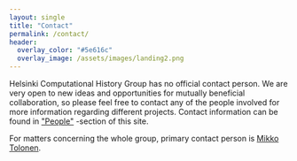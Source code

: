 ```yaml
---
layout: single
title: "Contact"
permalink: /contact/
header:
  overlay_color: "#5e616c"
  overlay_image: /assets/images/landing2.png
---
```


Helsinki Computational History Group has no official contact person. We are very open to new ideas and opportunities for mutually beneficial collaboration, so please feel free to contact any of the people involved for more information regarding different projects. Contact information can be found in ["People"](/people/) -section of this site.

For matters concerning the whole group, primary contact person is [Mikko Tolonen](/people/#tolonen). 
